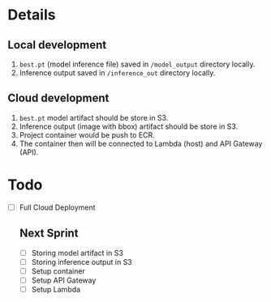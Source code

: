 # Details

## Local development
1. `best.pt` (model inference file) saved in `/model_output` directory locally.
2. Inference output saved in `/inference_out` directory locally. 

## Cloud development
1. `best.pt` model artifact should be store in S3.
2. Inference output (image with bbox) artifact should be store in S3. 
3. Project container would be push to ECR. 
4. The container then will be connected to Lambda (host) and API Gateway (API).

# Todo
* [ ] Full Cloud Deployment
    ##  Next Sprint
    * [ ] Storing model artifact in S3 
    * [ ] Storing inference output in S3 
    * [ ] Setup container 
    * [ ] Setup API Gateway 
    * [ ] Setup Lambda  